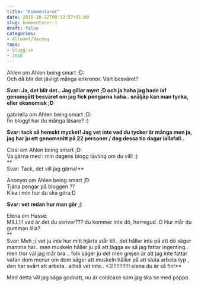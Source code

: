 ```yaml
---
title: "Kommentarer"
date: 2010-10-22T00:52:57+01:00
slug: kommentarer-1
draft: false
categories:
- Allmänt/Vardag
tags:
- blogg.se
- 2010
---
```

Ahlen om Ahlen being smart ;D:  
Och då blir det jävligt många enkronor. Värt besväret?  
  
**Svar: Ja, det blir det.. Jag gillar mynt ;D och ja haha jag hade iaf genomgått besväret om jag fick pengarna haha.. snåljåp kan man tycka, eller ekonomisk ;D**  
  
gabriella om Ahlen being smart ;D:  
fin blogg! har du många läsare? :)  
  
**Svar: tack så hemskt mycket! Jag vet inte vad du tycker är många men ja, jag har ju ett genomsnitt på 22 personer / dag dessa tio dagar iallafall..**  
  
  
Cissi om Ahlen being smart ;D:  
Va gärna med i min dagens blogg tävling om du vill! :)  
**  
Svar: Tack, det vill jag gärna!**  
  
Anonym om Ahlen being smart ;D:  
Tjäna pengar på bloggen ??  
Kika i min hur du ska göra;D  
  
**Svar: vet redan hur man gör ;)**  
  
  
Elena om Hasse:  
MILL!!! vad är det du skriver??? du kommer inte dö, herregud :O Hur mår du gumman lilla?  
**  
Svar: Meh ;( vet ju inte hur mitt hjärta står till.. det håller inte på att dö säger mamma här.. men muskeln håller ju på att lägga av så jag fattar ingenting.. men tror väl jag mår bra .. folk säger ju det men grejen är att jag inte fattar vafan dom menar om dom säger att muskeln håller på att sluta arbeta typ , den har svårt att arbeta.. alltså vet inte.. <3!!!!!!!!!!!! elena du är så fin!**  
  
  
Med detta vill jag säga godnatt, nu är coldcase som jag ska se med pappa